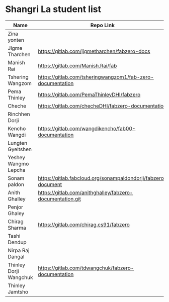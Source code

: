 # Shangri La student list

| Name                    | Repo Link   |
| -----                   | ---------   |
| Zina yonten             | |
| Jigme Tharchen          |   https://gitlab.com/jigmetharchen/fabzero-docs     |
| Manish Rai              |   https://gitlab.com/Manish.Rai/fab |
| Tshering Wangzom        |   https://gitlab.com/tsheringwangzom1/fab-zero-documentation    |
| Pema Thinley            |   https://gitlab.com/PemaThinleyDHI/fabzero     |
| Cheche                  |   https://gitlab.com/checheDHI/fabzero-documentation    |
| Rinchhen Dorji          | |
| Kencho Wangdi           |   https://gitlab.com/wangdikencho/fab00-documentation    |
| Lungten Gyeltshen       | |
| Yeshey Wangmo Lepcha    | |
| Sonam paldon            |   https://gitlab.fabcloud.org/sonampaldondorji/fabzero-document |
| Anith Ghalley           |   https://gitlab.com/anithghalley/fabzero-documentation.git     |
| Penjor Ghaley           | |
| Chirag Sharma           |   https://gitlab.com/chirag.cs91/fabzero    |
| Tashi Dendup            | |
| Nirpa Raj Dangal        | |
| Thinley Dorji Wangchuk  |   https://gitlab.com/tdwangchuk/fabzero-documentation   |
| Thinley Jamtsho         | |


